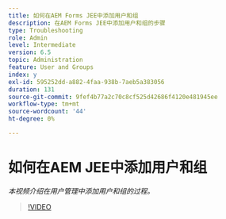 ```yaml
---
title: 如何在AEM Forms JEE中添加用户和组
description: 在AEM Forms JEE中添加用户和组的步骤
type: Troubleshooting
role: Admin
level: Intermediate
version: 6.5
topic: Administration
feature: User and Groups
index: y
exl-id: 595252dd-a882-4faa-938b-7aeb5a383056
duration: 131
source-git-commit: 9fef4b77a2c70c8cf525d42686f4120e481945ee
workflow-type: tm+mt
source-wordcount: '44'
ht-degree: 0%

---
```


# 如何在AEM JEE中添加用户和组

*本视频介绍在用户管理中添加用户和组的过程。*

>[!VIDEO](https://video.tv.adobe.com/v/335485?quality=12&learn=on)
